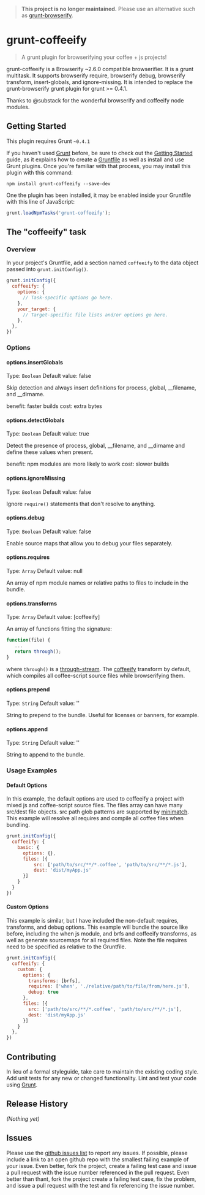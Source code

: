 > **This project is no longer maintained.** Please use an alternative such as [grunt-browserify](https://github.com/jmreidy/grunt-browserify).

# grunt-coffeeify

> A grunt plugin for browserifying your coffee + js projects!

grunt-coffeeify is a Browserify ~2.6.0 compatible browserifier. It is a grunt multitask. It supports browserify require, browserify debug, browserify transform, insert-globals, and ignore-missing. It is intended to replace the grunt-browserify grunt plugin for grunt >= 0.4.1.

Thanks to @substack for the wonderful browserify and coffeeify node modules.

## Getting Started
This plugin requires Grunt `~0.4.1`

If you haven't used [Grunt](http://gruntjs.com/) before, be sure to check out the [Getting Started](http://gruntjs.com/getting-started) guide, as it explains how to create a [Gruntfile](http://gruntjs.com/sample-gruntfile) as well as install and use Grunt plugins. Once you're familiar with that process, you may install this plugin with this command:

```shell
npm install grunt-coffeeify --save-dev
```

One the plugin has been installed, it may be enabled inside your Gruntfile with this line of JavaScript:

```js
grunt.loadNpmTasks('grunt-coffeeify');
```

## The "coffeeify" task

### Overview
In your project's Gruntfile, add a section named `coffeeify` to the data object passed into `grunt.initConfig()`.

```js
grunt.initConfig({
  coffeeify: {
    options: {
      // Task-specific options go here.
    },
    your_target: {
      // Target-specific file lists and/or options go here.
    },
  },
})
```

### Options

#### options.insertGlobals
Type: `Boolean`
Default value: false

Skip detection and always insert definitions for process, global, __filename, and __dirname.

benefit: faster builds
cost: extra bytes

#### options.detectGlobals
Type: `Boolean`
Default value: true

Detect the presence of process, global, __filename, and __dirname and define these values when present.

benefit: npm modules are more likely to work
cost: slower builds

#### options.ignoreMissing
Type: `Boolean`
Default value: false

Ignore `require()` statements that don't resolve to anything.

#### options.debug
Type: `Boolean`
Default value: false

Enable source maps that allow you to debug your files separately.

#### options.requires
Type: `Array`
Default value: null

An array of npm module names or relative paths to files to include in the bundle.

#### options.transforms
Type: `Array`
Default value: [coffeeify]

An array of functions fitting the signature:
```js
function(file) {
   ...
   return through();
}
```

where ```through()``` is a [through-stream](https://github.com/substack/stream-handbook#through).  The [coffeeify](https://github.com/substack/coffeeify) transform by default, which compiles all coffee-script source files while browserifying them.


#### options.prepend
Type: `String`
Default value: ''

String to prepend to the bundle. Useful for licenses or banners, for example.

#### options.append
Type: `String`
Default value: ''

String to append to the bundle.

### Usage Examples

#### Default Options
In this example, the default options are used to coffeeify a project with mixed js and coffee-script source files. The files array can have many src/dest file objects. src path glob patterns are supported by [minimatch](https://github.com/isaacs/minimatch). This example will resolve all requires and compile all coffee files when bundling.

```js
grunt.initConfig({
  coffeeify: {
    basic: {
      options: {},
      files: [{
          src: ['path/to/src/**/*.coffee', 'path/to/src/**/*.js'],
          dest: 'dist/myApp.js'
      }]
    }
  }
})
```

#### Custom Options
This example is similar, but I have included the non-default requires, transforms, and debug options. This example will bundle the source like before, including the when js module, and brfs and coffeeify transforms, as well as generate sourcemaps for all required files. Note the file requires need to be specified as relative to the Gruntfile.

```js
grunt.initConfig({
  coffeeify: {
    custom: {
      options: {
        transforms: [brfs],
        requires: ['when', './relative/path/to/file/from/here.js'],
        debug: true
      },
      files: [{
        src: ['path/to/src/**/*.coffee', 'path/to/src/**/*.js'],
        dest: 'dist/myApp.js'
      }]
    }
  },
})
```

## Contributing
In lieu of a formal styleguide, take care to maintain the existing coding style. Add unit tests for any new or changed functionality. Lint and test your code using [Grunt](http://gruntjs.com/).

## Release History
_(Nothing yet)_

## Issues
Please use the [github issues list](https://github.com/Banno/grunt-coffeeify/issues) to report any issues. If possible, please include a link to an open github repo with the smallest failing example of your issue. Even better, fork the project, create a failing test case and issue a pull request with the issue number referenced in the pull request. Even better than thant, fork the project create a failing test case, fix the problem, and issue a pull request with the test and fix referencing the issue number.
